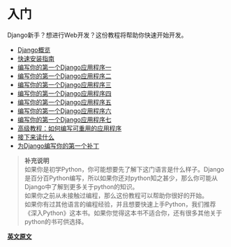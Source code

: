 # 入门

Django新手？想进行Web开发？这份教程将帮助你快速开始开发。

* [Django概览](/glance.md)
* [快速安装指南](/installguid.md)
* [编写你的第一个Django应用程序一]()
* [编写你的第一个Django应用程序二]()
* [编写你的第一个Django应用程序三]()
* [编写你的第一个Django应用程序四]()
* [编写你的第一个Django应用程序五]()
* [编写你的第一个Django应用程序六]()
* [编写你的第一个Django应用程序七]()
* [高级教程：如何编写可重用的应用程序]()
* [接下来读什么]()
* [为Django编写你的第一个补丁]()

> **补充说明**  
> 如果你是初学Python，你可能想要先了解下这门语言是什么样子。Django是百分百Python编写，所以如果你还对python知之甚少，那么你可能从Django中了解到更多关于python的知识。  
> 如果你之前从未接触过编程，那么这份教程可以帮助你很好的开始。  
> 如果你有过其他语言的编程经验，并且想要快速上手Python，我们推荐《深入Python》这本书。如果你觉得这本书不适合你，还有很多其他关于python的书可供选择。  



**[英文原文](https://docs.djangoproject.com/en/2.0/intro/)**











































